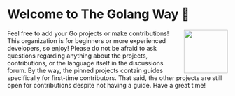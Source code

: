 # Welcome to The Golang Way 👋 #
<img align="right" width="100" height="100" src="https://raw.githubusercontent.com/gist/error-ident/7229dca13c71739d80416f5b4411916a/raw/0f0934a8176bb6d10189079ab5779b3879d751c9/gopher-dance.gif">
Feel free to add your Go projects or make contributions! This organization is for beginners or more experienced developers, so enjoy! Please do not be afraid to ask questions regarding anything about the projects, contributions, or the language itself in the discussions forum. By the way, the pinned projects contain guides specifically for first-time contributors. That said, the other projects are still open for contributions despite not having a guide. Have a great time!
